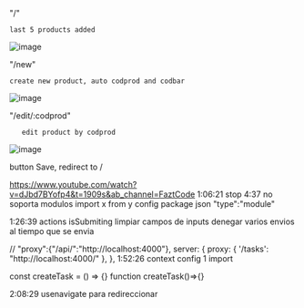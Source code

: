 "/"

    last 5 products added

![image](https://user-images.githubusercontent.com/93483481/202043129-85c13eb7-645a-4253-88d3-35d83c1b708b.png)

"/new"

    create new product, auto codprod and codbar

![image](https://user-images.githubusercontent.com/93483481/202043246-3ea98108-7878-4845-9c8c-69dee1a26c66.png)

"/edit/:codprod"
    
       edit product by codprod

![image](https://user-images.githubusercontent.com/93483481/202043682-f3a79545-a2c7-4796-a301-3d8c340f7fa9.png)



button Save, redirect to /

https://www.youtube.com/watch?v=dJbd7BYofp4&t=1909s&ab_channel=FaztCode
1:06:21
    stop
4:37
    no soporta modulos
    import x from y
        config package json
            "type":"module"

1:26:39
    actions isSubmiting
        limpiar campos de inputs 
        denegar varios envios al tiempo que se envia

// "proxy":{"/api/":"http://localhost:4000"},
server: {
    proxy: {
      '/tasks': "http://localhost:4000/"
    },
},
1:52:26
    context config 1 import

const createTask = () => {}
function createTask()=>{}

2:08:29
    usenavigate 
            para redireccionar
